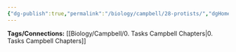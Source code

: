 ```yaml
---
{"dg-publish":true,"permalink":"/biology/campbell/28-protists/","dgHomeLink":true,"dgPassFrontmatter":true}
---
```


**Tags/Connections:**
[[Biology/Campbell/0. Tasks Campbell Chapters|0. Tasks Campbell Chapters]]